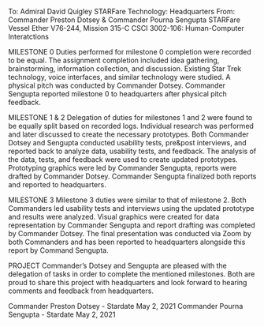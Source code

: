 To: Admiral David Quigley 
STARFare Technology: Headquarters 
From: Commander Preston Dotsey & Commander Pourna Sengupta 
STARFare Vessel Ether V76-244, Mission 315-C 
CSCI 3002-106: Human-Computer Interatctions

MILESTONE 0 
Duties performed for milestone 0 completion were recorded to be equal. The assignment completion included idea gathering, brainstorming, information collection, and discussion. Existing Star Trek technology, voice interfaces, and similar technology were studied. A physical pitch was conducted by Commander Dotsey. Commander Sengupta reported milestone 0 to headquarters after physical pitch feedback.  

MILESTONE 1 & 2 
Delegation of duties for milestones 1 and 2 were found to be equally split based on recorded logs. Individual research was performed and later discussed to create the necessary prototypes. Both Commander Dotsey and Sengupta conducted usability tests, pre&post interviews, and reported back to analyze data, usability tests, and feedback. The analysis of the data, tests, and feedback were used to create updated prototypes. Prototyping graphics were led by Commander Sengupta, reports were drafted by Commander Dotsey. Commander Sengupta finalized both reports and reported to headquarters. 

MILESTONE 3 
Milestone 3 duties were similar to that of milestone 2. Both Commanders led usability tests and interviews using the updated prototype and results were analyzed. Visual graphics were created for data representation by Commander Sengupta and report drafting was completed by Commander Dotsey. The final presentation was conducted via Zoom by both Commanders and has been reported to headquarters alongside this report by Command Sengupta. 

PROJECT
Commander’s Dotsey and Sengupta are pleased with the delegation of tasks in order to complete the mentioned milestones. Both are proud to share this project with headquarters and look forward to hearing comments and feedback from headquarters.  


Commander Preston Dotsey - Stardate May 2, 2021
Commander Pourna Sengupta - Stardate May 2, 2021